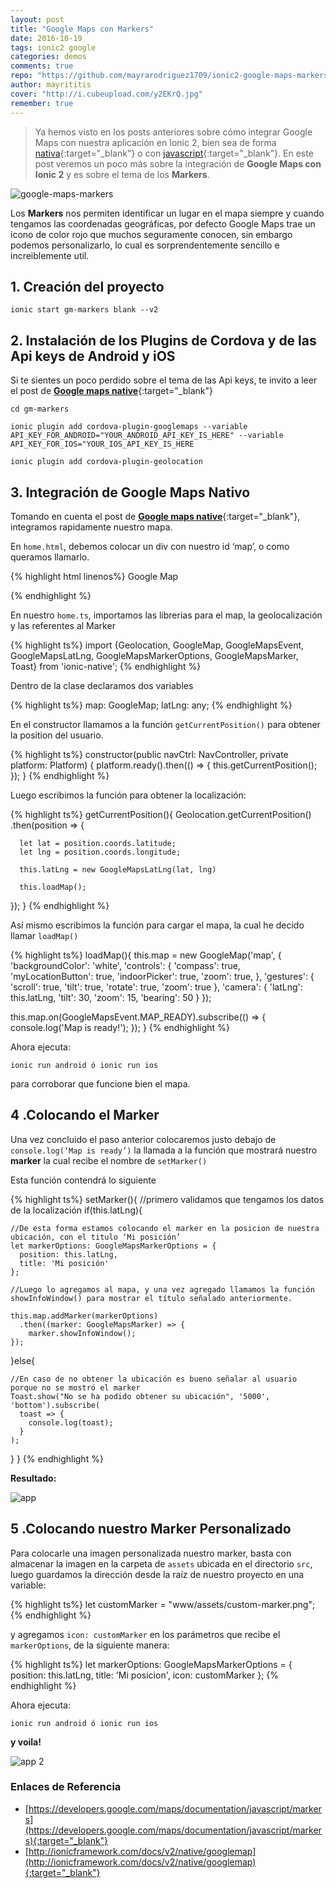 ```yaml
---
layout: post
title: "Google Maps con Markers"
date: 2016-10-19
tags: ionic2 google
categories: demos
comments: true
repo: "https://github.com/mayrarodriguez1709/ionic2-google-maps-markers"
author: mayrititis
cover: "http://i.cubeupload.com/y2EKrQ.jpg"
remember: true
---
```


> Ya hemos visto en los posts anteriores sobre cómo integrar Google Maps con nuestra aplicación en Ionic 2, bien sea de forma [nativa](http://www.ion-book.com/ionic2/google-maps-native){:target="_blank"} o con [javascript](http://www.ion-book.com/demos/google-maps-js-and-ionic-2){:target="_blank"}. En este post veremos un poco más sobre la integración de **Google Maps con Ionic 2** y es sobre el tema de los **Markers**.

<img class="img-responsive" src="http://i.cubeupload.com/y2EKrQ.jpg" alt="google-maps-markers">

Los **Markers** nos permiten identificar un lugar en el mapa siempre y cuando tengamos las coordenadas geográficas, por defecto Google Maps trae un icono de color rojo que muchos seguramente conocen, sin embargo podemos personalizarlo, lo cual es sorprendentemente sencillo e increiblemente util. 

## 1. Creación del proyecto

```
ionic start gm-markers blank --v2
```

## 2. Instalación de los Plugins de Cordova y de las Api keys de Android y iOS 

Si te sientes un poco perdido sobre el tema de las Api keys, te invito a leer el post de [**Google maps native**](http://www.ion-book.com/ionic2/google-maps-native){:target="_blank"}

```
cd gm-markers
```

```
ionic plugin add cordova-plugin-googlemaps --variable API_KEY_FOR_ANDROID="YOUR_ANDROID_API_KEY_IS_HERE" --variable API_KEY_FOR_IOS="YOUR_IOS_API_KEY_IS_HERE
```

```
ionic plugin add cordova-plugin-geolocation
```

## 3. Integración de Google Maps Nativo

Tomando en cuenta el post de [**Google maps native**](http://www.ion-book.com/ionic2/google-maps-native){:target="_blank"}, integramos rapidamente nuestro mapa.

En `home.html`, debemos colocar un div con nuestro id ‘map’, o como queramos llamarlo.

{% highlight html linenos%}
<ion-header>
  <ion-navbar>
    <ion-title>
      Google Map
    </ion-title>
  </ion-navbar>
</ion-header>

<ion-content>
  <div id="map"></div>  
</ion-content>
{% endhighlight %}

En nuestro `home.ts`, importamos las librerias para el map, la geolocalización y las referentes al Marker

{% highlight ts%}
import {Geolocation, GoogleMap, GoogleMapsEvent, GoogleMapsLatLng, 
  GoogleMapsMarkerOptions, GoogleMapsMarker, Toast} from 'ionic-native';
{% endhighlight %}

Dentro de la clase declaramos dos variables

{% highlight ts%}
map: GoogleMap;
latLng: any;
{% endhighlight %}

En el constructor llamamos a la función `getCurrentPosition()` para obtener la position del usuario.

{% highlight ts%}
constructor(public navCtrl: NavController, private platform: Platform) {
  platform.ready().then(() => {
      this.getCurrentPosition();
  });
}
{% endhighlight %}

Luego escribimos la función para obtener la localización:

{% highlight ts%}
getCurrentPosition(){
  Geolocation.getCurrentPosition()
    .then(position => {

      let lat = position.coords.latitude;
      let lng = position.coords.longitude;

      this.latLng = new GoogleMapsLatLng(lat, lng)

      this.loadMap();
  });
}
{% endhighlight %}

Así mismo escribimos la función para cargar el mapa, la cual he decido llamar `loadMap()`

{% highlight ts%}
loadMap(){
  this.map = new GoogleMap('map', {
      'backgroundColor': 'white',
      'controls': {
      'compass': true,
      'myLocationButton': true,
      'indoorPicker': true,
      'zoom': true,
    },
    'gestures': {
      'scroll': true,
      'tilt': true,
      'rotate': true,
      'zoom': true
    },
    'camera': {
      'latLng': this.latLng,
      'tilt': 30,
      'zoom': 15,
      'bearing': 50
    }
  });

  this.map.on(GoogleMapsEvent.MAP_READY).subscribe(() => {
    console.log('Map is ready!');
  });
}
{% endhighlight %}

Ahora ejecuta:

```
ionic run android ó ionic run ios 
```

para corroborar que funcione bien el mapa.

## 4 .Colocando el Marker

Una vez concluido el paso anterior colocaremos justo debajo de `console.log(‘Map is ready’)` la llamada a la función que mostrará nuestro **marker** la cual recibe el nombre de `setMarker()`

Esta función contendrá lo siguiente

{% highlight ts%}
setMarker(){
  //primero validamos que tengamos los datos de la localización
  if(this.latLng){

    //De esta forma estamos colocando el marker en la posicion de nuestra ubicación, con el titulo ‘Mi posición’
    let markerOptions: GoogleMapsMarkerOptions = {
      position: this.latLng,
      title: 'Mi posición'
    };
      
    //Luego lo agregamos al mapa, y una vez agregado llamamos la función showInfoWindow() para mostrar el título señalado anteriormente.

    this.map.addMarker(markerOptions)
      .then((marker: GoogleMapsMarker) => {
        marker.showInfoWindow();
    });
  }else{
    
    //En caso de no obtener la ubicación es bueno señalar al usuario porque no se mostró el marker
    Toast.show("No se ha podido obtener su ubicación", '5000', 'bottom').subscribe(
      toast => {
        console.log(toast);
      }
    );
  }
}
{% endhighlight %}

**Resultado:**

<div class="row">
  <div class="col-xs-12 col-sm-6 col-sm-offset-3">
    <img class="img-responsive" src="http://i.cubeupload.com/qmD4AO.png" alt="app">
  </div>
</div>

## 5 .Colocando nuestro Marker Personalizado

Para colocarle una imagen personalizada nuestro marker, basta con almacenar la imagen en la carpeta de `assets` ubicada en el directorio `src`, luego guardamos la dirección desde la raíz de nuestro proyecto en una variable:


{% highlight ts%}
let customMarker = "www/assets/custom-marker.png";
{% endhighlight %}

y agregamos `icon: customMarker` en los parámetros que recibe el `markerOptions`, de la siguiente manera:

{% highlight ts%}
let markerOptions: GoogleMapsMarkerOptions = {
  position: this.latLng,
  title: 'Mi posicion',
  icon: customMarker
};
{% endhighlight %}

Ahora ejecuta:

```
ionic run android ó ionic run ios 
```

**y voila!** 

<div class="row">
  <div class="col-xs-12 col-sm-6 col-sm-offset-3">
    <img class="img-responsive" src="http://i.cubeupload.com/3jjfy6.png" alt="app 2">
  </div>
</div>

### Enlaces de Referencia

- [https://developers.google.com/maps/documentation/javascript/markers](https://developers.google.com/maps/documentation/javascript/markers){:target="_blank"}
- [http://ionicframework.com/docs/v2/native/googlemap](http://ionicframework.com/docs/v2/native/googlemap){:target="_blank"}